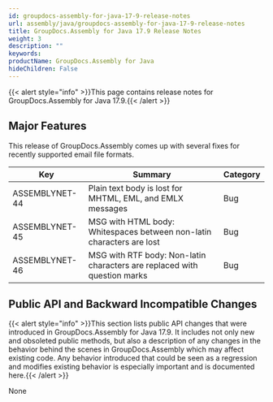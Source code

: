 ```yaml
---
id: groupdocs-assembly-for-java-17-9-release-notes
url: assembly/java/groupdocs-assembly-for-java-17-9-release-notes
title: GroupDocs.Assembly for Java 17.9 Release Notes
weight: 3
description: ""
keywords: 
productName: GroupDocs.Assembly for Java
hideChildren: False
---
```

{{< alert style="info" >}}This page contains release notes for GroupDocs.Assembly for Java 17.9.{{< /alert >}}

## Major Features

This release of GroupDocs.Assembly comes up with several fixes for recently supported email file formats.

| Key | Summary | Category |
| --- | --- | --- |
| ASSEMBLYNET-44 | Plain text body is lost for MHTML, EML, and EMLX messages | Bug |
| ASSEMBLYNET-45 | MSG with HTML body: Whitespaces between non-latin characters are lost | Bug |
| ASSEMBLYNET-46 | MSG with RTF body: Non-latin characters are replaced with question marks | Bug |

## Public API and Backward Incompatible Changes

{{< alert style="info" >}}This section lists public API changes that were introduced in GroupDocs.Assembly for Java 17.9. It includes not only new and obsoleted public methods, but also a description of any changes in the behavior behind the scenes in GroupDocs.Assembly which may affect existing code. Any behavior introduced that could be seen as a regression and modifies existing behavior is especially important and is documented here.{{< /alert >}}

None
